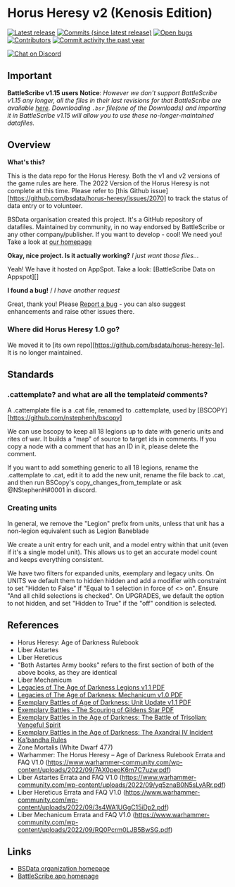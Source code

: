 # Horus Heresy v2 (Kenosis Edition)

[![Latest release](https://img.shields.io/github/release/BSData/horus-heresy.svg?style=flat-square)](https://github.com/BSData/horus-heresy/releases/latest)
[![Commits (since latest release)](https://img.shields.io/github/commits-since/BSData/horus-heresy/latest.svg?style=flat-square)](https://github.com/BSData/horus-heresy/releases)
[![Open bugs](https://img.shields.io/github/issues/BSData/horus-heresy/bug.svg?style=flat-square&label=bugs)](https://github.com/BSData/horus-heresy/issues?q=is%3Aissue+is%3Aopen+label%3Abug)
[![Contributors](https://img.shields.io/github/contributors/BSData/horus-heresy.svg?style=flat-square)](https://github.com/BSData/horus-heresy/graphs/contributors)
[![Commit activity the past year](https://img.shields.io/github/commit-activity/y/BSData/horus-heresy.svg?style=flat-square)](https://github.com/BSData/horus-heresy/pulse/monthly)

[![Chat on Discord](https://img.shields.io/discord/558412685981777922.svg?logo=discord&style=popout-square)](https://www.bsdata.net/discord)

## Important

**BattleScribe v1.15 users Notice**: _However we don't support BattleScribe v1.15 any longer, all the files in their
last revisions for that BattleScribe are available [here](https://github.com/BSData/horus-heresy/releases/tag/6.9.3).
Downloading `.bsr` file(one of the Downloads) and importing it in BattleScribe v1.15 will allow you to use these
no-longer-maintained datafiles._

## Overview

**What's this?**

This is the data repo for the Horus Heresy. Both the v1 and v2 versions of the game rules are here.
The 2022 Version of the Horus Heresy is not complete at this time. Please refer to
[this Github issue][https://github.com/bsdata/horus-heresy/issues/2070] to track the status of data entry or to volunteer.

BSData organisation created this project. It's a GitHub repository of datafiles.
Maintained by community, in no way endorsed by BattleScribe or any other company/publisher. If you want
to develop - cool! We need you! Take a look at [our homepage][bsdata.net]

**Okay, nice project. Is it actually working?** _I just want those files..._

Yeah! We have it hosted on AppSpot. Take a look: [BattleScribe Data on Appspot][]

**I found a bug!** / _I have another request_

Great, thank you! Please [Report a bug][bug report] - you can also suggest enhancements and raise other issues there.

### Where did Horus Heresy 1.0 go?

We moved it to [its own repo][https://github.com/bsdata/horus-heresy-1e]. It is no longer maintained.

## Standards

### .cattemplate? and what are all the template*id* comments?

A .cattemplate file is a .cat file, renamed to .cattemplate, used by [BSCOPY][https://github.com/nstephenh/bscopy]

We can use bscopy to keep all 18 legions up to date with generic units and rites of war.
It builds a "map" of source to target ids in comments. If you copy a node with a comment that has an ID in it,
please delete the comment.

If you want to add something generic to all 18 legions, rename the .cattemplate to .cat, edit it to add the new unit,
rename the file back to .cat, and then run BSCopy's copy_changes_from_template or ask @NStephenH#0001 in discord.

### Creating units

In general, we remove the "Legion" prefix from units, unless that unit has a non-legion equivalent such as Legion Baneblade

We create a unit entry for each unit, and a model entry within that unit (even if it's a single model unit).
This allows us to get an accurate model count and keeps everything consistent.

We have two filters for expanded units, exemplary and legacy units.
On UNITS we default them to hidden hidden and add a modifier with constraint to set "Hidden to False" if "Equal to 1 selection in force of <> on". Ensure "And all child selections is checked".
On UPGRADES, we default the option to not hidden, and set "Hidden to True" if the "off" condition is selected.

## References

-   Horus Heresy: Age of Darkness Rulebook
-   Liber Astartes
-   Liber Hereticus
-   "Both Astartes Army books" refers to the first section of both of the above books, as they are identical
-   Liber Mechanicum
-   [Legacies of The Age of Darkness Legions v1.1 PDF](https://www.warhammer-community.com/wp-content/uploads/2022/09/RZRGS5ADYjwUb7Ry.pdf)
-   [Legacies of The Age of Darkness: Mechanicum v1.0 PDF](https://www.warhammer-community.com/wp-content/uploads/2022/09/WJKYil2FehoZxrD9.pdf)
-   [Exemplary Battles of Age of Darkness: Unit Update v1.1 PDF](https://www.warhammer-community.com/wp-content/uploads/2022/09/n10JM7pGRr4EyfIh.pdf)
-   [Exemplary Battles - The Scouring of Gildens Star PDF](https://www.warhammer-community.com/wp-content/uploads/2022/06/TLbrp4me5GEfL37Q.pdf)
-   [Exemplary Battles in the Age of Darkness: The Battle of Trisolian: Vengeful Spirit](https://www.warhammer-community.com/wp-content/uploads/2022/07/6i9CeSwKmbWmzac4.pdf])
-   [Exemplary Battles in the Age of Darkness: The Axandrai IV Incident](https://www.warhammer-community.com/wp-content/uploads/2022/09/3mVvZrTG9XOWeVxv.pdf)
-   [Ka'bandha Rules](https://www.warhammer-community.com/wp-content/uploads/2022/07/4uwEurgnIRQCzWHE.pdf)
-   Zone Mortalis (White Dwarf 477)
-   Warhammer: The Horus Heresy – Age of Darkness Rulebook Errata and FAQ V1.0 (https://www.warhammer-community.com/wp-content/uploads/2022/09/7AX0peoK6m7C7uzw.pdf)
-   Liber Astartes Errata and FAQ V1.0 (https://www.warhammer-community.com/wp-content/uploads/2022/09/yq5znaB0N5sLyARr.pdf)
-   Liber Hereticus Errata and FAQ V1.0 (https://www.warhammer-community.com/wp-content/uploads/2022/09/3s4WA1UGgC15iDp2.pdf)
-   Liber Mechanicum Errata and FAQ V1.0 (https://www.warhammer-community.com/wp-content/uploads/2022/09/RQ0Pcrm0LJB5BwSG.pdf)

## Links

-   [BSData organization homepage][bsdata.net]
-   [BattleScribe app homepage](https://www.battlescribe.net/)

[bsdata.net]: https://www.bsdata.net/
[bug report]: https://github.com/BSData/horus-heresy/issues/new/choose
